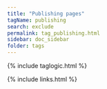 ```yaml
---
title: "Publishing pages"
tagName: publishing
search: exclude
permalink: tag_publishing.html
sidebar: doc_sidebar
folder: tags
---
```

{% include taglogic.html %}

{% include links.html %}
